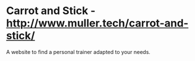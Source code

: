# Carrot and Stick - http://www.muller.tech/carrot-and-stick/
A website to find a personal trainer adapted to your needs.
